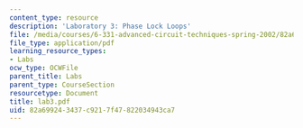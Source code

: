 ```yaml
---
content_type: resource
description: 'Laboratory 3: Phase Lock Loops'
file: /media/courses/6-331-advanced-circuit-techniques-spring-2002/82a699243437c9217f47822034943ca7_lab3.pdf
file_type: application/pdf
learning_resource_types:
- Labs
ocw_type: OCWFile
parent_title: Labs
parent_type: CourseSection
resourcetype: Document
title: lab3.pdf
uid: 82a69924-3437-c921-7f47-822034943ca7
---
```

